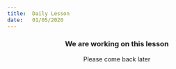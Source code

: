 ```yaml
---
title:  Daily Lesson
date:   01/05/2020
---
```


### <center>We are working on this lesson</center>
<center>Please come back later</center>